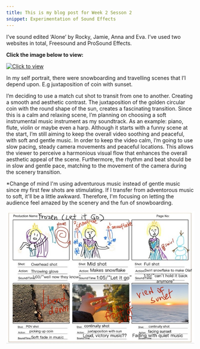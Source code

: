 ```yaml
---
title: This is my blog post for Week 2 Sesson 2
snippet: Experimentation of Sound Effects 
---
```


I’ve sound edited ‘Alone’ by Rocky, Jamie, Anna and Eva. I’ve used two websites in total, Freesound and ProSound Effects. 

**Click the image below to view:**

[![Click to view](https://img.youtube.com/vi/cNXGkxf8uO8/0.jpg)](https://www.youtube.com/watch?v=cNXGkxf8uO8)


In my self portrait, there were snowboarding and travelling scenes that I’l depend upon. E.g juxtaposition of coin with sunset. 

I’m deciding to use a match cut shot to transit from one to another. Creating a smooth and aesthetic contrast. The juxtaposition of the golden circular coin with the round shape of the sun, creates a fascinating transition. Since this is a calm and relaxing scene, I’m planning on choosing a soft instrumental music instrument as my soundtrack. As an example: piano, flute, violin or maybe even a harp. Although it starts with a funny scene at the start, I’m still aiming to keep the overall video soothing and peaceful, with soft and gentle music. In order to keep the video calm, I’m going to use slow pacing, steady camera movements and peaceful locations. This allows the viewer to perceive a harmonious visual flow that enhances the overall aesthetic appeal of the scene. Furthermore, the rhythm and beat should be in slow and gentle pace, matching to the movement of the camera during the scenery transition. 

*Change of mind
I'm using adventurous music instead of gentle music since my first few shots are stimulating. If I transfer from adventorous music to soft, it'll be a little awkward. Therefore, I'm focusing on letting the audience feel amazed by the scenery and the fun of snowboarding. 

![description](/static/W2S1/storyboard2.jpeg)

